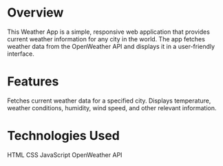 # Overview 
This Weather App is a simple, responsive web application that provides current weather information for any city in the world. The app fetches weather data from the OpenWeather API and displays it in a user-friendly interface.

# Features 
Fetches current weather data for a specified city.
Displays temperature, weather conditions, humidity, wind speed, and other relevant information.

# Technologies Used 
HTML
CSS
JavaScript
OpenWeather API
